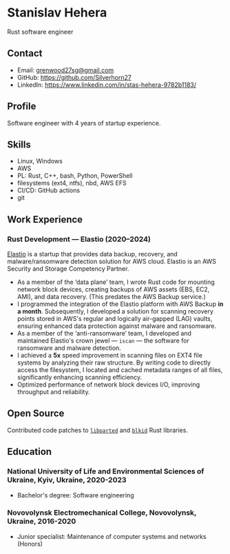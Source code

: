 # Stanislav Hehera

Rust software engineer

## Contact

- Email: grenwood27sg@gmail.com
- GitHub: https://github.com/Silverhorn27
- LinkedIn: https://www.linkedin.com/in/stas-hehera-9782b1183/

## Profile

Software engineer with 4 years of startup experience.

## Skills

- Linux, Windows
- AWS
- PL: Rust, C++, bash, Python, PowerShell
- filesystems (ext4, ntfs), nbd, AWS EFS
- CI/CD: GitHub actions
- git

## Work Experience

### Rust Development — Elastio (2020–2024)

[Elastio](https://elastio.com) is a startup that provides data backup, recovery, and malware/ransomware detection solution for AWS cloud. Elastio is an AWS Security and Storage Competency Partner.

- As a member of the ‘data plane’ team, I wrote Rust code for mounting network block devices, creating backups of AWS assets (EBS, EC2, AMI), and data recovery. (This predates the AWS Backup service.)
- I programmed the integration of the Elastio platform with AWS Backup **in a month**. Subsequently, I developed a solution for scanning recovery points stored in AWS's regular and logically air-gapped (LAG) vaults, ensuring enhanced data protection against malware and ransomware.
- As a member of the ‘anti-ransomware’ team, I developed and maintained Elastio's crown jewel — `iscan` — the software for ransomware and malware detection.
- I achieved a **5x** speed improvement in scanning files on EXT4 file systems by analyzing their raw structure. By writing code to directly access the filesystem, I located and cached metadata ranges of all files, significantly enhancing scanning efficiency.
- Optimized performance of network block devices I/O, improving throughput and reliability.

## Open Source

Contributed code patches to [`libparted`](https://github.com/pop-os/libparted/pull/10) and [`blkid`](https://github.com/cholcombe973/blkid/pull/10) Rust libraries.

## Education

### National University of Life and Environmental Sciences of Ukraine, Kyiv, Ukraine, 2020-2023

- Bachelor's degree: Software engineering

### Novovolynsk Electromechanical College, Novovolynsk, Ukraine, 2016-2020
- Junior specialist: Maintenance of computer systems and networks (Honors)
